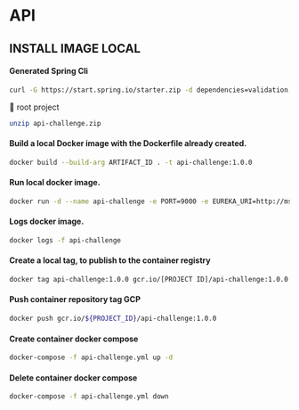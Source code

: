 # API

## INSTALL IMAGE LOCAL

#### Generated Spring Cli

```bash
curl -G https://start.spring.io/starter.zip -d dependencies=validation,devtools,lombok,actuator,prometheus,webflux -d version=1.0.0 -d bootVersion=2.7.5.RELEASE -d javaVersion=17 -d language=java -d packaging=jar -d type=gradle-project -d groupId=com.pe.walavo -d packageName=com.pe.walavo -d artifactId=api-challenge -d name=api-challenge -d applicationName=API-CHALLENGE -o api-challenge.zip
```
:file_folder: root project

```bash
unzip api-challenge.zip
```

#### Build a local Docker image with the Dockerfile already created.

```bash
docker build --build-arg ARTIFACT_ID . -t api-challenge:1.0.0
```

#### Run local docker image.

```bash
docker run -d --name api-challenge -e PORT=9000 -e EUREKA_URI=http://ms-registry:8761 -e MS_CONFIG_SERVER=http://ms-config-properties:8088 -p 9000:9000 --network=microservice api-challenge:1.0.0
```

#### Logs docker image.

```bash
docker logs -f api-challenge
```

#### Create a local tag, to publish to the container registry

```bash
docker tag api-challenge:1.0.0 gcr.io/[PROJECT ID]/api-challenge:1.0.0
```

#### Push container repository tag GCP

```bash
docker push gcr.io/${PROJECT_ID}/api-challenge:1.0.0
```

#### Create container docker compose

```bash
docker-compose -f api-challenge.yml up -d
```

#### Delete container docker compose

```bash
docker-compose -f api-challenge.yml down
```